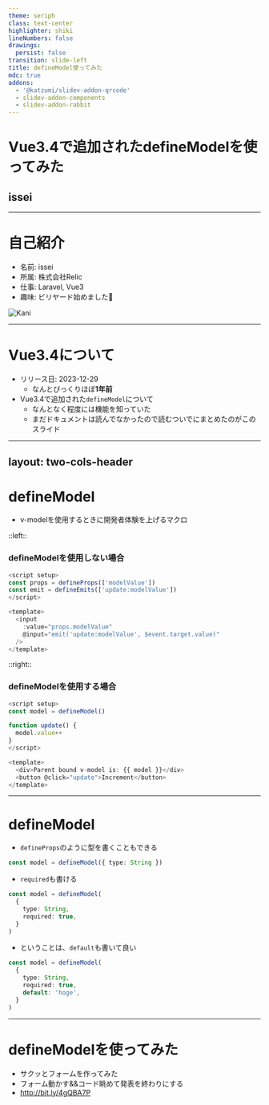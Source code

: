 ```yaml
---
theme: seriph
class: text-center
highlighter: shiki
lineNumbers: false
drawings:
  persist: false
transition: slide-left
title: defineModel使ってみた
mdc: true
addons:
  - '@katzumi/slidev-addon-qrcode'
  - slidev-addon-components
  - slidev-addon-rabbit
---
```


# Vue3.4で追加されたdefineModelを使ってみた

## issei


---

# 自己紹介

- 名前: issei
- 所属: 株式会社Relic
- 仕事: Laravel, Vue3
- 趣味: ビリヤード始めました🎱


<div class="absolute top-10 right-30">
  <img src="https://pbs.twimg.com/profile_images/1362727823966826496/3qxbX5mg_400x400.jpg" alt="Kani" class="w-50 h-50 object-contain" />
</div>

---

# Vue3.4について

- リリース日: 2023-12-29
  - なんとびっくりほぼ**1年前**
- Vue3.4で追加された`defineModel`について
  - なんとなく程度には機能を知っていた
  - まだドキュメントは読んでなかったので読むついでにまとめたのがこのスライド


---
layout: two-cols-header
---

# defineModel

- v-modelを使用するときに開発者体験を上げるマクロ

::left::

### defineModelを使用しない場合
```typescript
<script setup>
const props = defineProps(['modelValue'])
const emit = defineEmits(['update:modelValue'])
</script>

<template>
  <input
    :value="props.modelValue"
    @input="emit('update:modelValue', $event.target.value)"
  />
</template>
```
::right::
### defineModelを使用する場合
```typescript
<script setup>
const model = defineModel()

function update() {
  model.value++
}
</script>

<template>
  <div>Parent bound v-model is: {{ model }}</div>
  <button @click="update">Increment</button>
</template>
```

---

# defineModel

- `defineProps`のように型を書くこともできる

```typescript
const model = defineModel({ type: String })
```

- `required`も書ける

```typescript
const model = defineModel(
  { 
    type: String,
    required: true,
  }
)
```

- ということは、`default`も書いて良い

```typescript
const model = defineModel(
  { 
    type: String,
    required: true,
    default: 'hoge',
  }
)
```

---

# defineModelを使ってみた

- サクッとフォームを作ってみた
- フォーム動かす&&コード眺めて発表を終わりにする
- http://bit.ly/4gQBA7P


<QRCode
  value="http://bit.ly/4gQBA7P"
  :width="180"
  :height="180"
  color="4329B9"
/>